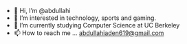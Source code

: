 - 👋 Hi, I’m @abdullahi
- 👀 I’m interested in technology, sports and gaming.
- 🌱 I’m currently studying Computer Science at UC Berkeley
- 📫 How to reach me ... abdullahiaden619@gmail.com


<!---
abdullahi/abdullahi is a ✨ special ✨ repository because its `README.md` (this file) appears on your GitHub profile.
You can click the Preview link to take a look at your changes.
--->
